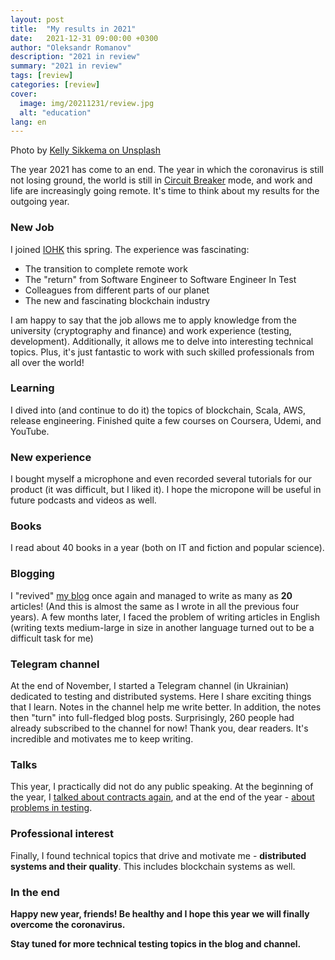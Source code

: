 ```yaml
---
layout: post
title:  "My results in 2021"
date:   2021-12-31 09:00:00 +0300
author: "Oleksandr Romanov"
description: "2021 in review"
summary: "2021 in review"
tags: [review]
categories: [review]
cover:
  image: img/20211231/review.jpg
  alt: "education"
lang: en
---
```


Photo by [Kelly Sikkema on Unsplash](https://unsplash.com/@kellysikkema?utm_source=unsplash&utm_medium=referral&utm_content=creditCopyText)

The year 2021 has come to an end. The year in which the coronavirus is still not losing ground, the world is still in [Circuit Breaker](https://en.wikipedia.org/wiki/Circuit_breaker_design_pattern) mode, and work and life are increasingly going remote.
It's time to think about my results for the outgoing year.

### New Job 
I joined [IOHK](https://iohk.io/) this spring. The experience was fascinating:
 - The transition to complete remote work
 - The "return" from Software Engineer to Software Engineer In Test
 - Colleagues from different parts of our planet
 - The new and fascinating blockchain industry

I am happy to say that the job allows me to apply knowledge from the university (cryptography and finance) and work experience (testing, development). Additionally, it allows me to delve into interesting technical topics. 
Plus, it's just fantastic to work with such skilled professionals from all over the world!

### Learning
I dived into (and continue to do it) the topics of blockchain, Scala, AWS, release engineering. Finished quite a few courses on Coursera, Udemi, and YouTube.

### New experience
I bought myself a microphone and even recorded several tutorials for our product (it was difficult, but I liked it). I hope the micropone will be useful in future podcasts and videos as well.

### Books
I read about 40 books in a year (both on IT and fiction and popular science). 

### Blogging
I "revived" [my blog](https://testengineeringnotes.com/) once again and managed to write as many as **20** articles! (And this is almost the same as I wrote in all the previous four years). A few months later, I faced the problem of writing articles in English (writing texts medium-large in size in another language turned out to be a difficult task for me)

### Telegram channel 
At the end of November, I started a Telegram channel (in Ukrainian) dedicated to testing and distributed systems. Here I share exciting things that I learn. Notes in the channel help me write better. In addition, the notes then "turn" into full-fledged blog posts.
Surprisingly, 260 people had already subscribed to the channel for now! Thank you, dear readers. It's incredible and motivates me to keep writing.

### Talks
This year, I practically did not do any public speaking. At the beginning of the year, I [talked about contracts again](https://www.youtube.com/watch?v=GqN8OoODMOI), and at the end of the year - [about problems in testing](https://youtu.be/7Ly82CMxEmI). 

### Professional interest 
Finally, I found technical topics that drive and motivate me - **distributed systems and their quality**. This includes blockchain systems as well.

### In the end
**Happy new year, friends! Be healthy and I hope this year we will finally overcome the coronavirus.** 

**Stay tuned for more technical testing topics in the blog and channel.** 

